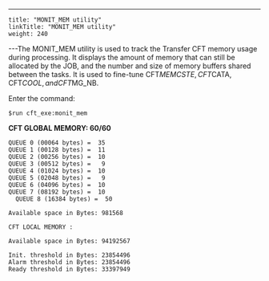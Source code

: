 ---
    title: "MONIT_MEM utility"
    linkTitle: "MONIT_MEM utility"
    weight: 240
---The MONIT_MEM utility is used to track the Transfer CFT memory usage during processing. It displays the amount of memory that can still be allocated by the JOB, and the number and size of memory buffers shared between the tasks. It is used to fine-tune CFT$MEMCSTE, CFT$CATA, CFT$COOL, and CFT$MG_NB.

Enter the command:

```
$run cft_exe:monit_mem
```

**CFT GLOBAL MEMORY: 60/60**

```
QUEUE 0 (00064 bytes) =  35
QUEUE 1 (00128 bytes) =  11
QUEUE 2 (00256 bytes) =  10
QUEUE 3 (00512 bytes) =   9
QUEUE 4 (01024 bytes) =  10
QUEUE 5 (02048 bytes) =   9
QUEUE 6 (04096 bytes) =  10
QUEUE 7 (08192 bytes) =  10
  QUEUE 8 (16384 bytes) =  50
 
Available space in Bytes: 981568
 
CFT LOCAL MEMORY :
 
Available space in Bytes: 94192567
 
Init. threshold in Bytes: 23854496
Alarm threshold in Bytes: 23854496
Ready threshold in Bytes: 33397949
```
